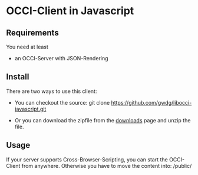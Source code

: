 # OCCI-Client in Javascript


## Requirements


You need at least

* an OCCI-Server with JSON-Rendering

## Install
There are two ways to use this client:

* You can checkout the source: 
	git clone https://github.com/gwdg/libocci-javascript.git
		
		
* Or you can download the zipfile from the [downloads](https://github.com/gwdg/libocci-javascript/zipball/master) page and unzip the file. 

## Usage

If your server supports Cross-Browser-Scripting, you can start the OCCI-Client from anywhere.
Otherwise you have to move the content into:
	/public/
